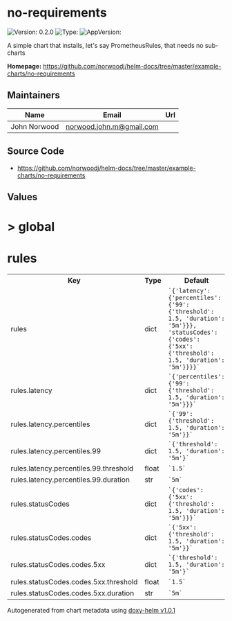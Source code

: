 
# no-requirements



![Version: 0.2.0](https://img.shields.io/badge/Version-0.2.0-informational?style=flat-square) ![Type: ](https://img.shields.io/badge/Type--informational?style=flat-square) ![AppVersion: ](https://img.shields.io/badge/AppVersion--informational?style=flat-square)



A simple chart that installs, let's say PrometheusRules, that needs no sub-charts



**Homepage:** <https://github.com/norwoodj/helm-docs/tree/master/example-charts/no-requirements>



## Maintainers

| Name | Email | Url |
| ---- | ------ | --- |
| John Norwood | <norwood.john.m@gmail.com> |  |




## Source Code

* <https://github.com/norwoodj/helm-docs/tree/master/example-charts/no-requirements>




## Values



<h1>> global</h1><h1>rules</h1>
<table style="">
    <tr>
        <th>Key</th>
        <th>Type</th>
        <th>Default</th>
        <th>Description</th>
    </tr>
<tr style="" ><td>rules</td><td>dict</td><td><code>`{'latency': {'percentiles': {'99': {'threshold': 1.5, 'duration': '5m'}}}, 'statusCodes': {'codes': {'5xx': {'threshold': 1.5, 'duration': '5m'}}}}`</code></td><td></td></tr><tr style="" ><td>rules.latency</td><td>dict</td><td><code>`{'percentiles': {'99': {'threshold': 1.5, 'duration': '5m'}}}`</code></td><td></td></tr><tr style="" ><td>rules.latency.percentiles</td><td>dict</td><td><code>`{'99': {'threshold': 1.5, 'duration': '5m'}}`</code></td><td></td></tr><tr style="" ><td>rules.latency.percentiles.99</td><td>dict</td><td><code>`{'threshold': 1.5, 'duration': '5m'}`</code></td><td></td></tr><tr style="" ><td>rules.latency.percentiles.99.threshold</td><td>float</td><td><code>`1.5`</code></td><td></td></tr><tr style="" ><td>rules.latency.percentiles.99.duration</td><td>str</td><td><code>`5m`</code></td><td></td></tr><tr style="" ><td>rules.statusCodes</td><td>dict</td><td><code>`{'codes': {'5xx': {'threshold': 1.5, 'duration': '5m'}}}`</code></td><td></td></tr><tr style="" ><td>rules.statusCodes.codes</td><td>dict</td><td><code>`{'5xx': {'threshold': 1.5, 'duration': '5m'}}`</code></td><td></td></tr><tr style="" ><td>rules.statusCodes.codes.5xx</td><td>dict</td><td><code>`{'threshold': 1.5, 'duration': '5m'}`</code></td><td></td></tr><tr style="" ><td>rules.statusCodes.codes.5xx.threshold</td><td>float</td><td><code>`1.5`</code></td><td></td></tr><tr style="" ><td>rules.statusCodes.codes.5xx.duration</td><td>str</td><td><code>`5m`</code></td><td></td></tr>
</table>



Autogenerated from chart metadata using [doxy-helm v1.0.1](https://github.com/tactful-ai/doxyhelm)
    